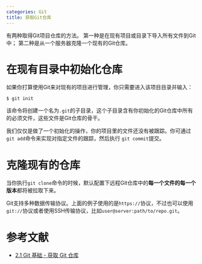 ```yaml
---
categories: Git
title: 获取Git仓库
---
```

有两种取得Git项目仓库的方法。 第一种是在现有项目或目录下导入所有文件到Git中； 第二种是从一个服务器克隆一个现有的Git仓库。

# 在现有目录中初始化仓库

如果你打算使用Git来对现有的项目进行管理，你只需要进入该项目目录并输入：

```
$ git init
```

该命令将创建一个名为`.git`的子目录，这个子目录含有你初始化的Git仓库中所有的必须文件，这些文件是Git仓库的骨干。

我们仅仅是做了一个初始化的操作，你的项目里的文件还没有被跟踪。你可通过`git add`命令来实现对指定文件的跟踪，然后执行 `git commit`提交。

# 克隆现有的仓库

当你执行`git clone`命令的时候，默认配置下远程Git仓库中的**每一个文件的每一个版本**都将被拉取下来。

Git支持多种数据传输协议。上面的例子使用的是`https://`协议，不过也可以使用`git://`协议或者使用SSH传输协议，比如`user@server:path/to/repo.git`。

# 参考文献

- [2.1 Git 基础 - 获取 Git 仓库](https://git-scm.com/book/zh/v2/Git-%E5%9F%BA%E7%A1%80-%E8%8E%B7%E5%8F%96-Git-%E4%BB%93%E5%BA%93)